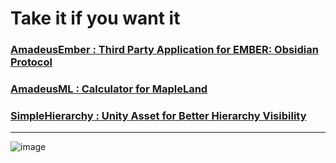 # Take it if you want it

### [AmadeusEmber : Third Party Application for EMBER: Obsidian Protocol](https://github.com/random0v0/AmadeusEmber)

### [AmadeusML : Calculator for MapleLand](https://github.com/random0v0/AmadeusML)

### [SimpleHierarchy : Unity Asset for Better Hierarchy Visibility](https://github.com/random0v0/SimpleHierarchy)



-------------------------------
![image](https://github.com/user-attachments/assets/a09deb0c-eb5e-4531-abd7-6c3424b9a668)
